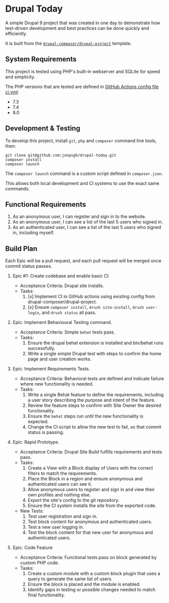# Drupal Today

A simple Drupal 9 project that was created in one day to demonstrate how
test-driven development and best practices can be done quickly and efficiently.

It is built from the [`drupal-composer/drupal-project`](https://github.com/drupal-composer/drupal-project) template.

## System Requirements

This project is tested using PHP's built-in webserver and SQLite for speed and simplicity.

The PHP versions that are tested are defined in [GitHub Actions config file ci.yml](./.github/workflows/ci.yml):

- 7.3
- 7.4
- 8.0

## Development & Testing

To develop this project, install `git`, `php` and `composer` command line tools, then:

    git clone git@github.com:jonpugh/drupal-today.git
    composer install
    composer launch

The `composer launch` command is a custom script defined in `composer.json`.

This allows both local development and CI systems to use the exact same commands.

## Functional Requirements

1. As an anonymous user, I can register and sign in to the website.
2. As an anonymous user, I can see a list of the last 5 users who signed in.
2. As an authenticated user, I can see a list of the last 5 users who signed in, including myself.

## Build Plan

Each Epic will be a pull request, and each pull request will be merged once commit status passes.

1. Epic #1: Create codebase and enable basic CI.
   - Acceptance Criteria: Drupal site installs.
   - Tasks:
     1. [x] Implement CI in GitHub actions using existing config from drupal-composer/drupal-project.
     2. [x] Ensure `composer install`, `drush site-install`, `drush user-login`, and `drush status` all pass.

2. Epic: Implement Behavioural Testing command.
   - Acceptance Criteria: Simple `behat` tests pass.
   - Tasks:
     1. Ensure the drupal behat extension is installed and bin/behat runs successfully.
     2. Write a single simple Drupal test with steps to confirm the home page and user creation works.

3. Epic:  Implement Requirements Tests.
   - Acceptance Criteria: Behavioral tests are defined and indicate failure where new functionality is needed.
   - Tasks:
     1. Write a single Behat feature to define the requirements, including a user story describing the purpose and intent of the feature.
     2. Review the feature steps to confirm with Site Owner the desired functionality.
     3. Ensure the `behat` steps run until the new functionality is expected.
     4. Change the CI script to allow the new test to fail, so that commit status is passing.

4. Epic: Rapid Prototype.
   - Acceptance Criteria: Drupal Site Build fulfills requirements and tests pass.
   - Tasks:
       1. Create a View with a Block display of Users with the correct filters to match the requirements.
       2. Place the Block in a region and ensure anonymous and authenticated users can see it.
       3. Allow anonymous users to register and sign in and view their own profiles and nothing else.
       4. Export the site's config to the git repository.
       5. Ensure the CI system installs the site from the exported code.
   - New Tests:
      1. Test user registration and sign in.
      2. Test block content for anonymous and authenticated users.
      3. Test a new user logging in.
      4. Test the block content for that new user for anonymous and authenticated users.

5. Epic: Code Feature
   - Acceptance Criteria: Functional tests pass on block generated by custom PHP code.
   - Tasks:
     1. Create a custom module with a custom block plugin that uses a query to generate the same list of users.
     2. Ensure the block is placed and the module is enabled.
     3. Identify gaps in testing or possible changes needed to match final functionality.
